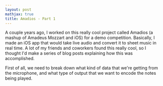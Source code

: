 ```yaml
---
layout: post
mathjax: true
title: Amadios - Part 1
---
```


A couple years ago, I worked on this really cool project called Amadios (a mashup of Amadeus Mozzart and iOS) for a demo competition. Basically, I made an iOS app that would take live audio and convert it to sheet music in real time. A lot of my friends and coworkers found this really cool, so I thought I'd make a series of blog posts explaining how this was accomplished.

First of all, we need to break down what kind of data that we're getting from the microphone, and what type of output that we want to encode the notes being played.

<canvas id="radar-chart" width="600" height="800"></canvas>
<script>
document.addEventListener("DOMContentLoaded", function(){

	var data = {
	    labels: [1, 2, 3, 4, 5, 6, 7, 8, 9 ,10],
	    datasets: [{
	        label: "f(x) = sin(x)", // Name it as you want
	        function: function(x) { return Math.sin(x)},
	        data: [], // Don't forget to add an empty data array, or else it will break
	        borderColor: "rgba(75, 192, 192, 1)",
	        fill: false
	    },
	    {
	        label: "f(x) = sin(x+Π)",
	        function: function(x) {return Math.sin(x + 3.1415)},
	        data: [],
	        borderColor: "rgba(153, 102, 255, 1)",
	        fill: false
	    }]
	}

	Chart.pluginService.register({
	    beforeInit: function(chart) {
	        // We get the chart data
	        var data = chart.config.data;

	        // For every dataset ...
	        for (var i = 0; i < data.datasets.length; i++) {

	            // For every label ...
	            for (var j = 0; j < data.labels.length; j++) {

	                // We get the dataset's function and calculate the value
	                var fct = data.datasets[i].function,
	                    x = data.labels[j],
	                    y = fct(x);
	                // Then we add the value to the dataset data
	                data.datasets[i].data.push(y);
	            }
	        }
	    }
	});
	
});
</script>